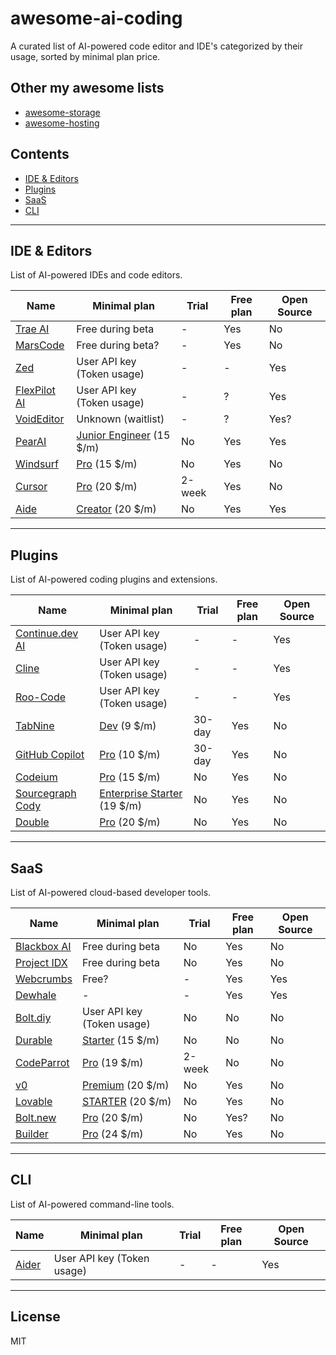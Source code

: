 # awesome-ai-coding

A curated list of AI-powered code editor and IDE's categorized by their usage, sorted by minimal plan price.

## Other my awesome lists

- [awesome-storage](https://github.com/dalisoft/awesome-storage)
- [awesome-hosting](https://github.com/dalisoft/awesome-hosting)

## Contents

- [IDE & Editors](#ide--editors)
- [Plugins](#plugins)
- [SaaS](#saas)
- [CLI](#cli)

---

## IDE & Editors

List of AI-powered IDEs and code editors.

| Name                                     | Minimal plan                                            | Trial  | Free plan | Open Source |
| ---------------------------------------- | ------------------------------------------------------- | ------ | --------- | ----------- |
| [Trae AI](https://trae.ai)               | Free during beta                                        | -      | Yes       | No          |
| [MarsCode](https://www.marscode.com)     | Free during beta?                                       | -      | Yes       | No          |
| [Zed](https://zed.dev)                   | User API key (Token usage)                              | -      | -         | Yes         |
| [FlexPilot AI](https://flexpilot.ai)     | User API key (Token usage)                              | -      | ?         | Yes         |
| [VoidEditor](https://voideditor.com)     | Unknown (waitlist)                                      | -      | ?         | Yes?        |
| [PearAI](https://trypear.ai)             | [Junior Engineer](https://trypear.ai/pricing) (15 \$/m) | No     | Yes       | Yes         |
| [Windsurf](https://codeium.com/windsurf) | [Pro](https://codeium.com/pricing) (15 \$/m)            | No     | Yes       | No          |
| [Cursor](https://www.cursor.com)         | [Pro](https://www.cursor.com/pricing) (20 \$/m)         | 2-week | Yes       | No          |
| [Aide](https://aide.dev)                 | [Creator](https://aide.dev/pricing) (20 \$/m)           | No     | Yes       | Yes         |

---

## Plugins

List of AI-powered coding plugins and extensions.

| Name                                                  | Minimal plan                                                         | Trial  | Free plan | Open Source |
| ----------------------------------------------------- | -------------------------------------------------------------------- | ------ | --------- | ----------- |
| [Continue.dev AI](https://continue.dev)               | User API key (Token usage)                                           | -      | -         | Yes         |
| [Cline](https://github.com/cline/cline)               | User API key (Token usage)                                           | -      | -         | Yes         |
| [Roo-Code](https://github.com/RooVetGit/Roo-Code)     | User API key (Token usage)                                           | -      | -         | Yes         |
| [TabNine](https://www.tabnine.com)                    | [Dev](https://www.tabnine.com/pricing) (9 \$/m)                      | 30-day | Yes       | No          |
| [GitHub Copilot](https://github.com/features/copilot) | [Pro](https://github.com/features/copilot/plans) (10 \$/m)           | 30-day | Yes       | No          |
| [Codeium](https://codeium.com)                        | [Pro](https://codeium.com/pricing) (15 \$/m)                         | No     | Yes       | No          |
| [Sourcegraph Cody](https://sourcegraph.com/cody)      | [Enterprise Starter](https://sourcegraph.com/cody/pricing) (19 \$/m) | No     | Yes       | No          |
| [Double](https://double.bot)                          | [Pro](https://docs.double.bot/pricing) (20 \$/m)                     | No     | Yes       | No          |

---

## SaaS

List of AI-powered cloud-based developer tools.

| Name                                           | Minimal plan                                      | Trial  | Free plan | Open Source |
| ---------------------------------------------- | ------------------------------------------------- | ------ | --------- | ----------- |
| [Blackbox AI](https://blackbox.ai)             | Free during beta                                  | No     | Yes       | No          |
| [Project IDX](https://idx.dev)                 | Free during beta                                  | No     | Yes       | No          |
| [Webcrumbs](https://www.webcrumbs.org)         | Free?                                             | -      | Yes       | Yes         |
| [Dewhale](https://github.com/Yuyz0112/dewhale) | -                                                 | -      | Yes       | Yes         |
| [Bolt.diy](https://bolt.diy)                   | User API key (Token usage)                        | No     | No        | No          |
| [Durable](https://durable.co)                  | [Starter](https://durable.co/pricing) (15 \$/m)   | No     | No        | No          |
| [CodeParrot](https://codeparrot.ai)            | [Pro](https://codeparrot.ai/pricing) (19 \$/m)    | 2-week | No        | No          |
| [v0](https://v0.dev)                           | [Premium](https://v0.dev/pricing) (20 \$/m)       | No     | Yes       | No          |
| [Lovable](https://lovable.dev)                 | [STARTER](https://lovable.dev) (20 \$/m)          | No     | Yes       | No          |
| [Bolt.new](https://bolt.new)                   | [Pro](https://bolt.new) (20 \$/m)                 | No     | Yes?      | No          |
| [Builder](https://builder.io)                  | [Pro](https://www.builder.io/m/pricing) (24 \$/m) | No     | Yes       | No          |

---

## CLI

List of AI-powered command-line tools.

| Name                        | Minimal plan               | Trial | Free plan | Open Source |
| --------------------------- | -------------------------- | ----- | --------- | ----------- |
| [Aider](https://aider.chat) | User API key (Token usage) | -     | -         | Yes         |

---

## License

MIT
